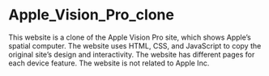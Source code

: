 # Apple_Vision_Pro_clone
This website is a clone of the Apple Vision Pro site, which shows Apple’s spatial computer. The website uses HTML, CSS, and JavaScript to copy the original site’s design and interactivity. The website has different pages for each device feature. The website is not related to Apple Inc.
